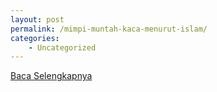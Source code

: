 ```yaml
---
layout: post
permalink: /mimpi-muntah-kaca-menurut-islam/
categories:
    - Uncategorized
---
```


[Baca Selengkapnya](/02)